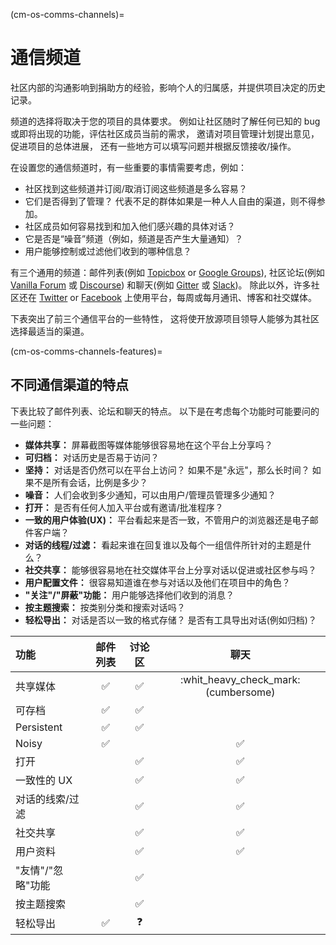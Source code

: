 (cm-os-comms-channels)=
# 通信频道

社区内部的沟通影响到捐助方的经验，影响个人的归属感，并提供项目决定的历史记录。

频道的选择将取决于您的项目的具体要求。 例如让社区随时了解任何已知的 bug 或即将出现的功能，评估社区成员当前的需求， 邀请对项目管理计划提出意见，促进项目的总体进展， 还有一些地方可以填写问题并根据反馈接收/操作。

在设置您的通信频道时，有一些重要的事情需要考虑，例如：

* 社区找到这些频道并订阅/取消订阅这些频道是多么容易？
* 它们是否得到了管理？ 代表不足的群体如果是一种人人自由的渠道，则不得参加。
* 社区成员如何容易找到和加入他们感兴趣的具体对话？
* 它是否是“噪音”频道（例如，频道是否产生大量通知）？
* 用户能够控制或过滤他们收到的哪种信息？

有三个通用的频道：邮件列表(例如 [Topicbox](https://www.topicbox.com/) or [Google Groups](https://support.google.com/mail/thread/14635045?hl=en)), 社区论坛(例如 [Vanilla Forum](https://vanillaforums.com/en/software/) 或 [Discourse](https://www.discourse.org/)) 和聊天(例如 [Gitter](https://gitter.im/) 或 [Slack](https://app.slack.com/signin))。 除此以外，许多社区还在 [Twitter](https://twitter.com/) or [Facebook](https://www.facebook.com/) 上使用平台，每周或每月通讯、博客和社交媒体。

下表突出了前三个通信平台的一些特性， 这将使开放源项目领导人能够为其社区选择最适当的渠道。

(cm-os-comms-channels-features)=
## 不同通信渠道的特点

下表比较了邮件列表、论坛和聊天的特点。 以下是在考虑每个功能时可能要问的一些问题：

- **媒体共享：** 屏幕截图等媒体能够很容易地在这个平台上分享吗？
- **可归档：** 对话历史是否易于访问？
- **坚持：** 对话是否仍然可以在平台上访问？ 如果不是"永远"，那么长时间？ 如果不是所有会话，比例是多少？
- **噪音：** 人们会收到多少通知，可以由用户/管理员管理多少通知？
- **打开：** 是否有任何人加入平台或有邀请/批准程序？
- **一致的用户体验(UX)：** 平台看起来是否一致，不管用户的浏览器还是电子邮件客户端？
- **对话的线程/过滤：** 看起来谁在回复谁以及每个一组信件所针对的主题是什么？
- **社交共享：** 能够很容易地在社交媒体平台上分享对话以促进或社区参与吗？
- **用户配置文件：** 很容易知道谁在参与对话以及他们在项目中的角色？
- **"关注"/"屏蔽"功能：** 用户能够选择他们收到的消息？
- **按主题搜索：** 按类别分类和搜索对话吗？
- **轻松导出：** 对话是否以一致的格式存储？ 是否有工具导出对话(例如归档)？

| 功能          | 邮件列表 | 讨论区 |                   聊天                   |
|:----------- |:----:|:---:|:--------------------------------------:|
| 共享媒体        |  ✅   |  ✅  | :whit_heavy_check_mark: (cumbersome) |
| 可存档         |  ✅   |  ✅  |                                        |
| Persistent  |  ✅   |  ✅  |                                        |
| Noisy       |  ✅   |     |                   ✅                    |
| 打开          |      |  ✅  |                   ✅                    |
| 一致性的 UX     |      |  ✅  |                   ✅                    |
| 对话的线索/过滤    |      |  ✅  |                   ✅                    |
| 社交共享        |      |  ✅  |                   ✅                    |
| 用户资料        |      |  ✅  |                   ✅                    |
| "友情"/"忽略"功能 |      |  ✅  |                                        |
| 按主题搜索       |      |  ✅  |                                        |
| 轻松导出        |  ✅   |  ❓  |                                        |
